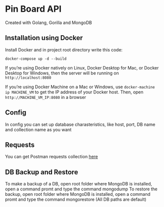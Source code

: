 # Pin Board API
Created with Golang, Gorilla and MongoDB

## Installation using Docker
Install Docker and in project root directory write this code:
```
docker-compose up -d --build
```
If you’re using Docker natively on Linux, Docker Desktop for Mac, or Docker Desktop for Windows, then the server will be running on
```http://localhost:8080```

If you’re using Docker Machine on a Mac or Windows, use ```docker-machine ip MACHINE_VM``` to get the IP address of your Docker host. Then, open ```http://MACHINE_VM_IP:8080``` in a browser

## Config
In config you can set up database charasteristics, like host, port, DB name and collection name as you want
## Requests
You can get Postman requests collection [here](https://www.getpostman.com/collections/4085657bcce140031d0c)

## DB Backup and Restore
To make a backup of a DB, open root folder where MongoDB is installed, open a command promt and type the command mongodump
To restore the backup, open root folder where MongoDB is installed, open a command promt and type the command mongorestore
(All DB paths are default)

